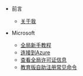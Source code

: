 - 前言
    - [关于我](zh-cn/README.md)
    
- Microsoft
    - [全局新手教程](zh-cn/Microsoft/全局新手教程.md)
    - [连接到Azure](zh-cn/Microsoft/Azure.md)
    - [查看全局许可证信息](zh-cn/Microsoft/查看全局许可证信息.md)
    - [教育版自助注册常见命令](zh-cn/Microsoft/教育版自助注册常见命令.md)

